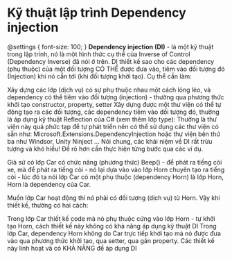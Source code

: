 # Kỹ thuật lập trình Dependency injection
@settings {
  font-size: 100;
}
**Dependency injection (DI)**
-<sbb> là một kỹ thuật trong lập trình, nó là một hình thức cụ thể của Inverse of Control (Dependency Inverse) đã nói ở trên. DI thiết kế sao cho các dependency (phụ thuộc) của một đối tượng CÓ THỂ được đưa vào, tiêm vào đối tượng đó (Injection) khi nó cần tới (khi đối tượng khởi tạo).</sbb>
Cụ thể cần làm:

Xây dựng các lớp (dịch vụ) có sự phụ thuộc nhau một cách lỏng lẻo, và dependency có thể tiêm vào đối tượng (injection) - thường qua phương thức khởi tạo constructor, property, setter
Xây dựng được một thư viện có thể tự động tạo ra các đối tượng, các dependency tiêm vào đối tượng đó, thường là áp dụng kỹ thuật Reflection của C# (xem thêm lớp type): Thường là thư viện này quá phức tạp để tự phát triển nên có thể sử dụng các thư viện có sẵn như: Microsoft.Extensions.DependencyInjection hoặc thư viện bên thứ ba như Windsor, Unity Ninject ...
Nói chung, các khái niệm về DI rất trừu tượng và khó hiểu! Để rõ hơn cần thực hiện từng bước qua các ví dụ.

Giả sử có lớp Car có chức năng (phương thức) Beep() - để phát ra tiếng còi xe, mà để phát ra tiếng còi - nó lại dựa vào vào lớp Horn chuyên tạo ra tiếng còi - lúc đó ta nói lớp Car có một phụ thuộc (dependency Horn) là lớp Horn, Horn là dependency của Car.

Muốn lớp Car hoạt động thì nó phải có đối tượng (dịch vụ) từ Horn. Vậy khi thiết kế, thường có hai cách:

Trong lớp Car thiết kế code mà nó phụ thuộc cứng vào lớp Horn - tự khởi tạo Horn, cách thiết kế này không có khả năng áp dụng kỹ thuật DI
Trong lớp Car, dependency Horn không do Car trực tiếp khởi tạo mà nó được đưa vào qua phương thức khởi tạo, qua setter, qua gán property. Các thiết kế này linh hoạt và có KHẢ NĂNG để áp dụng DI
